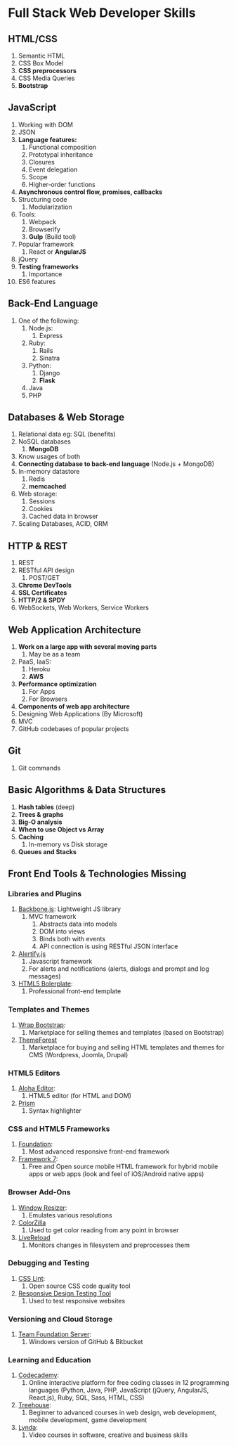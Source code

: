 # Full Stack Web Developer Skills #
## HTML/CSS ##
1. Semantic HTML
2. CSS Box Model
3. **CSS preprocessors**
4. CSS Media Queries
5. **Bootstrap**

## JavaScript ##
1. Working with DOM
2. JSON
3. **Language features:**
	1. Functional composition
	2. Prototypal inheritance
	3. Closures
	4. Event delegation
	5. Scope
	6. Higher-order functions
4. **Asynchronous control flow, promises, callbacks**
5. Structuring code
	1. Modularization
6. Tools:
	1. Webpack
	2. Browserify
	3. **Gulp** (Build tool)
7. Popular framework
	1. React or **AngularJS**
8. jQuery
9. **Testing frameworks**
	1. Importance
10. ES6 features

## Back-End Language ##
1. One of the following:
	1. Node.js:
		1. Express
	2. Ruby:
		1. Rails
		2. Sinatra
	3. Python:
		1. Django
		2. **Flask**
	4. Java
	5. PHP

## Databases & Web Storage ##
1. Relational data eg: SQL (benefits)
2. NoSQL databases
	1. **MongoDB**
3. Know usages of both
4. **Connecting database to back-end language** (Node.js + MongoDB)
5. In-memory datastore
	1. Redis
	2. **memcached**
6. Web storage:
	1. Sessions
	2. Cookies
	3. Cached data in browser
7. Scaling Databases, ACID, ORM

## HTTP & REST
1. REST
2. RESTful API design
	1. POST/GET
3. **Chrome DevTools**
4. **SSL Certificates**
5. **HTTP/2 & SPDY**
6. WebSockets, Web Workers, Service Workers

## Web Application Architecture ##
1. **Work on a large app with several moving parts**
	1. May be as a team
2. PaaS, IaaS:
	1. Heroku
	2. **AWS**
3. **Performance optimization**
	1. For Apps
	2. For Browsers
4. **Components of web app architecture**
5. Designing Web Applications (By Microsoft)
6. MVC
7. GitHub codebases of popular projects

## Git ##
1. Git commands

## Basic Algorithms & Data Structures ##
1. **Hash tables** (deep)
2. **Trees & graphs**
3. **Big-O analysis**
4. **When to use Object vs Array**
5. **Caching**
	1. In-memory vs Disk storage
6. **Queues and Stacks**

## Front End Tools & Technologies Missing ##

### Libraries and Plugins ###
1. [Backbone.js](http://backbonejs.org/): Lightweight JS library
	1. MVC framework
		1. Abstracts data into models
		2. DOM into views
		3. Binds both with events
		4. API connection is using RESTful JSON interface
2. [Alertify.js](http://alertifyjs.com/)
	1. Javascript framework
	2. For alerts and notifications (alerts, dialogs and prompt and log messages)
3. [HTML5 Bolerplate](https://html5boilerplate.com/):
	1. Professional front-end template

### Templates and Themes ###
1. [Wrap Bootstrap](https://wrapbootstrap.com/):
	1. Marketplace for selling themes and templates (based on Bootstrap)
2. [ThemeForest](https://themeforest.net/?ref=FredSarmento)
	1. Marketplace for buying and selling HTML templates and themes for CMS (Wordpress, Joomla, Drupal)

### HTML5 Editors ###
1. [Aloha Editor](http://www.alohaeditor.org/):
	1. HTML5 editor (for HTML and DOM)
2. [Prism](http://prismjs.com/download.html)
	1. Syntax highlighter

### CSS and HTML5 Frameworks ###
1. [Foundation](http://foundation.zurb.com/):
	1. Most advanced responsive front-end framework
2. [Framework 7](http://framework7.io/#.Vd7TmPmqqko):
	1. Free and Open source mobile HTML framework for hybrid mobile apps or web apps (look and feel of iOS/Android native apps)

### Browser Add-Ons ###
1. [Window Resizer](https://chrome.google.com/webstore/detail/window-resizer/kkelicaakdanhinjdeammmilcgefonfh):
	1. Emulates various resolutions
2. [ColorZilla](http://www.colorzilla.com/firefox/)
	1. Used to get color reading from any point in browser
3. [LiveReload](http://livereload.com/)
	1. Monitors changes in filesystem and preprocesses them

### Debugging and Testing ###
1. [CSS Lint](http://csslint.net/):
	1. Open source CSS code quality tool
2. [Responsive Design Testing Tool](http://mattkersley.com/responsive/)
	1. Used to test responsive websites

### Versioning and Cloud Storage ###
1. [Team Foundation Server](https://www.visualstudio.com/tfs/):
	1. Windows version of GitHub & Bitbucket

### Learning and Education ###
1. [Codecademy](https://www.codecademy.com/):
	1. Online interactive platform for free coding classes in 12 programming languages (Python, Java, PHP, JavaScript (jQuery, AngularJS, React.js), Ruby, SQL, Sass, HTML, CSS)
2. [Treehouse](https://teamtreehouse.com/):
	1. Beginner to advanced courses in web design, web development, mobile development, game development
3. [Lynda](https://www.lynda.com/):
	1. Video courses in software, creative and business skills